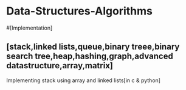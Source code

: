 # Data-Structures-Algorithms
#[Implementation]

[stack,linked lists,queue,binary treee,binary search tree,heap,hashing,graph,advanced datastructure,array,matrix]
--------------------------------------------------------------
Implementing stack using array and linked lists[in c & python]
